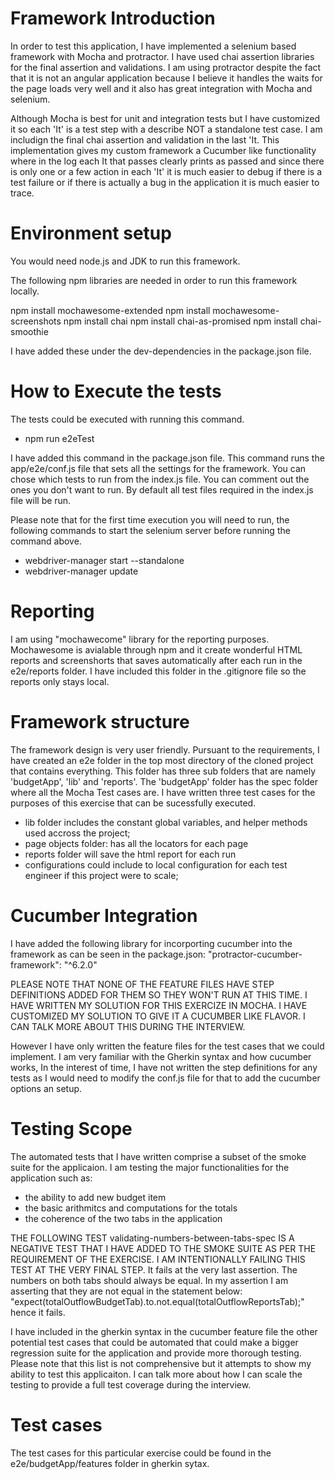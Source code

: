# Framework Introduction
In order to test this application, I have implemented a selenium based framework with Mocha and protractor. I have used chai assertion libraries for the final assertion and validations.
I am using protractor despite the fact that it is not an angular application because I believe it handles the waits for the page loads very well and it also has great integration with Mocha and selenium. 

Although Mocha is best for unit and integration tests but I have customized it so each 'It' is a test step with a describe NOT a standalone test case. I am includign the final chai assertion and validation in the last 'It. This implementation gives my custom framework a Cucumber like functionality where in the log each It that passes clearly prints as passed and since there is only one or a few action in each 'It' it is much easier to debug if there is a test failure or if there is actually a bug in the application it is much easier to trace.

# Environment setup
You would need node.js and JDK to run this framework.

The following npm libraries are needed in order to run this framework locally.

npm install mochawesome-extended 
npm install mochawesome-screenshots
npm install chai
npm install chai-as-promised
npm install chai-smoothie

I have added these under the dev-dependencies in the package.json file.

# How to Execute the tests
The tests could be executed with running this command. 

- npm run e2eTest

I have added this command in the package.json file. This command runs the app/e2e/conf.js file that sets all the settings for the framework. 
You can chose which tests to run from the index.js file. You can comment out the ones  you don't want to run. By default all test files required in the index.js file will be run. 

Please note that for the first time execution you will need to run, the following commands to start the selenium server before running the command above.

- webdriver-manager start --standalone
- webdriver-manager update


# Reporting
I am using "mochawecome" library for the reporting purposes. Mochawesome is avialable through npm and it create wonderful HTML reports and screenshorts that saves automatically after each run in the e2e/reports folder. I have included this folder in the .gitignore file so the reports only stays local.

# Framework structure
The framework design is very user friendly. Pursuant to the requirements, I have created an e2e folder in the top most directory of the cloned project that contains everything. This folder has three sub folders that are namely 'budgetApp', 'lib' and 'reports'. The 'budgetApp' folder has the spec folder where all the Mocha Test cases are. I have written three test cases for the purposes of this exercise that can be sucessfully executed.

 - lib folder includes the constant global variables, and helper methods used accross the project;
 - page objects folder: has all the locators for each page
 - reports folder will save the html report for each run
 - configurations could include to local configuration for each test engineer if this project were to scale;

# Cucumber Integration
I have added the following library for incorporting cucumber into the framework as can be seen in the package.json:
"protractor-cucumber-framework": "^6.2.0"

PLEASE NOTE THAT NONE OF THE FEATURE FILES HAVE STEP DEFINITIONS ADDED FOR THEM SO THEY WON'T RUN AT THIS TIME. I HAVE WRITTEN MY SOLUTION FOR THIS EXERCIZE IN MOCHA. I HAVE CUSTOMIZED MY SOLUTION TO GIVE IT A CUCUMBER LIKE FLAVOR. I CAN TALK MORE ABOUT THIS DURING THE INTERVIEW.

However I have only written the feature files for the test cases that we could implement. I am very familiar with the Gherkin syntax and how cucumber works, 
In the interest of time, I have not written the step definitions for any tests as I would need to modify the conf.js file for that to add the cucumber options an setup.

# Testing Scope
The automated tests that I have written comprise a subset of the smoke suite for the applicaion. I am testing the major functionalities for the application such as:
- the ability to add new budget item
- the basic arithmitcs and computations for the totals
- the coherence of the two tabs in the application

THE FOLLOWING TEST validating-numbers-between-tabs-spec IS A NEGATIVE TEST THAT I HAVE ADDED TO THE SMOKE SUITE AS PER THE REQUIREMENT OF THE EXERCISE. I AM INTENTIONALLY FAILING THIS TEST AT THE VERY FINAL STEP. It fails at the very last assertion. The numbers on both tabs should always be equal. In my assertion I am asserting that they are not equal in the statement below:
"expect(totalOutflowBudgetTab).to.not.equal(totalOutflowReportsTab);" hence it fails.

I have included in the gherkin syntax in the cucumber feature file the other potential test cases that could be automated that could make a bigger regression suite for the application and provide more thorough testing. Please note that this list is not comprehensive but it attempts to show my ability to test this applicaiton. I can talk more about how I can scale the testing to provide a full test coverage during the interview.

# Test cases

The test cases for this particular exercise could be found in the e2e/budgetApp/features folder in gherkin sytax.





